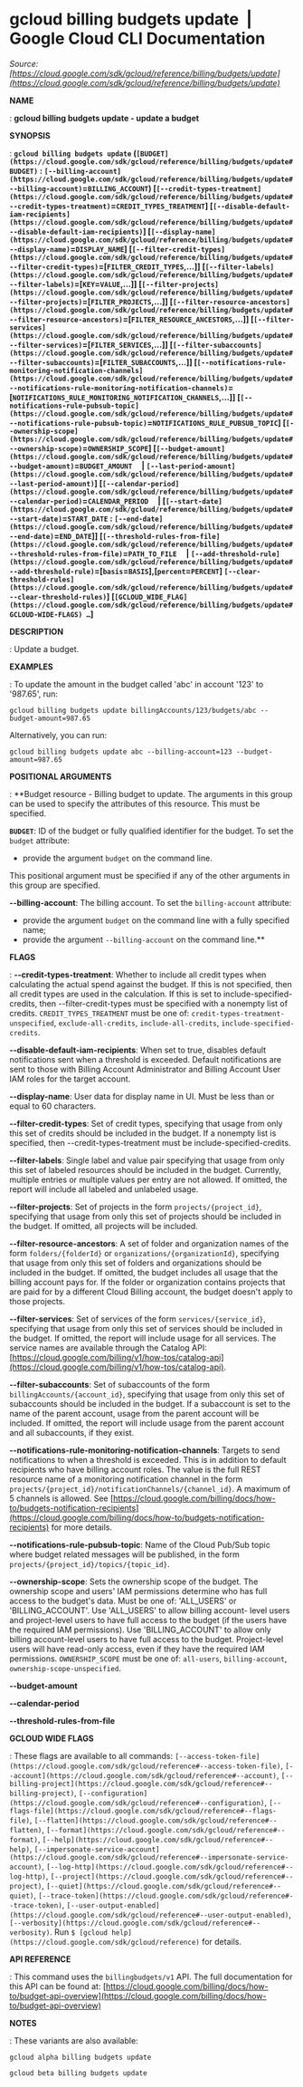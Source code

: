 # gcloud billing budgets update  |  Google Cloud CLI Documentation

*Source: [https://cloud.google.com/sdk/gcloud/reference/billing/budgets/update](https://cloud.google.com/sdk/gcloud/reference/billing/budgets/update)*

**NAME**

: **gcloud billing budgets update - update a budget**

**SYNOPSIS**

: **`gcloud billing budgets update` (`[BUDGET](https://cloud.google.com/sdk/gcloud/reference/billing/budgets/update#BUDGET)` : `[--billing-account](https://cloud.google.com/sdk/gcloud/reference/billing/budgets/update#--billing-account)`=`BILLING_ACCOUNT`) [`[--credit-types-treatment](https://cloud.google.com/sdk/gcloud/reference/billing/budgets/update#--credit-types-treatment)`=`CREDIT_TYPES_TREATMENT`] [`[--disable-default-iam-recipients](https://cloud.google.com/sdk/gcloud/reference/billing/budgets/update#--disable-default-iam-recipients)`] [`[--display-name](https://cloud.google.com/sdk/gcloud/reference/billing/budgets/update#--display-name)`=`DISPLAY_NAME`] [`[--filter-credit-types](https://cloud.google.com/sdk/gcloud/reference/billing/budgets/update#--filter-credit-types)`=[`FILTER_CREDIT_TYPES`,…]] [`[--filter-labels](https://cloud.google.com/sdk/gcloud/reference/billing/budgets/update#--filter-labels)`=[`KEY`=`VALUE`,…]] [`[--filter-projects](https://cloud.google.com/sdk/gcloud/reference/billing/budgets/update#--filter-projects)`=[`FILTER_PROJECTS`,…]] [`[--filter-resource-ancestors](https://cloud.google.com/sdk/gcloud/reference/billing/budgets/update#--filter-resource-ancestors)`=[`FILTER_RESOURCE_ANCESTORS`,…]] [`[--filter-services](https://cloud.google.com/sdk/gcloud/reference/billing/budgets/update#--filter-services)`=[`FILTER_SERVICES`,…]] [`[--filter-subaccounts](https://cloud.google.com/sdk/gcloud/reference/billing/budgets/update#--filter-subaccounts)`=[`FILTER_SUBACCOUNTS`,…]] [`[--notifications-rule-monitoring-notification-channels](https://cloud.google.com/sdk/gcloud/reference/billing/budgets/update#--notifications-rule-monitoring-notification-channels)`=[`NOTIFICATIONS_RULE_MONITORING_NOTIFICATION_CHANNELS`,…]] [`[--notifications-rule-pubsub-topic](https://cloud.google.com/sdk/gcloud/reference/billing/budgets/update#--notifications-rule-pubsub-topic)`=`NOTIFICATIONS_RULE_PUBSUB_TOPIC`] [`[--ownership-scope](https://cloud.google.com/sdk/gcloud/reference/billing/budgets/update#--ownership-scope)`=`OWNERSHIP_SCOPE`] [`[--budget-amount](https://cloud.google.com/sdk/gcloud/reference/billing/budgets/update#--budget-amount)`=`BUDGET_AMOUNT`     | `[--last-period-amount](https://cloud.google.com/sdk/gcloud/reference/billing/budgets/update#--last-period-amount)`] [`[--calendar-period](https://cloud.google.com/sdk/gcloud/reference/billing/budgets/update#--calendar-period)`=`CALENDAR_PERIOD`     | [`[--start-date](https://cloud.google.com/sdk/gcloud/reference/billing/budgets/update#--start-date)`=`START_DATE` : `[--end-date](https://cloud.google.com/sdk/gcloud/reference/billing/budgets/update#--end-date)`=`END_DATE`]] [`[--threshold-rules-from-file](https://cloud.google.com/sdk/gcloud/reference/billing/budgets/update#--threshold-rules-from-file)`=`PATH_TO_FILE`     | `[--add-threshold-rule](https://cloud.google.com/sdk/gcloud/reference/billing/budgets/update#--add-threshold-rule)`=[`basis`=`BASIS`],[`percent`=`PERCENT`] `[--clear-threshold-rules](https://cloud.google.com/sdk/gcloud/reference/billing/budgets/update#--clear-threshold-rules)`] [`[GCLOUD_WIDE_FLAG](https://cloud.google.com/sdk/gcloud/reference/billing/budgets/update#GCLOUD-WIDE-FLAGS) …`]**

**DESCRIPTION**

: Update a budget.

**EXAMPLES**

: To update the amount in the budget called 'abc' in account '123' to '987.65',
run:

```
gcloud billing budgets update billingAccounts/123/budgets/abc --budget-amount=987.65
```

Alternatively, you can run:

```
gcloud billing budgets update abc --billing-account=123 --budget-amount=987.65
```

**POSITIONAL ARGUMENTS**

: **Budget resource - Billing budget to update. The arguments in this group can be
used to specify the attributes of this resource.
This must be specified.

**`BUDGET`**:
ID of the budget or fully qualified identifier for the budget.
To set the `budget` attribute:

- provide the argument `budget` on the command line.

This positional argument must be specified if any of the other arguments in this
group are specified.

**--billing-account**:
The billing account.
To set the `billing-account` attribute:

- provide the argument `budget` on the command line with a fully
specified name;
- provide the argument `--billing-account` on the command line.**

**FLAGS**

: **--credit-types-treatment**:
Whether to include all credit types when calculating the actual spend against
the budget. If this is not specified, then all credit types are used in the
calculation. If this is set to include-specified-credits, then
--filter-credit-types must be specified with a nonempty list of credits.
`CREDIT_TYPES_TREATMENT` must be one of:
`credit-types-treatment-unspecified`,
`exclude-all-credits`, `include-all-credits`,
`include-specified-credits`.

**--disable-default-iam-recipients**:
When set to true, disables default notifications sent when a threshold is
exceeded. Default notifications are sent to those with Billing Account
Administrator and Billing Account User IAM roles for the target account.

**--display-name**:
User data for display name in UI. Must be less than or equal to 60 characters.

**--filter-credit-types**:
Set of credit types, specifying that usage from only this set of credits should
be included in the budget. If a nonempty list is specified, then
--credit-types-treatment must be include-specified-credits.

**--filter-labels**:
Single label and value pair specifying that usage from only this set of labeled
resources should be included in the budget. Currently, multiple entries or
multiple values per entry are not allowed. If omitted, the report will include
all labeled and unlabeled usage.

**--filter-projects**:
Set of projects in the form `projects/{project_id}`, specifying that
usage from only this set of projects should be included in the budget. If
omitted, all projects will be included.

**--filter-resource-ancestors**:
A set of folder and organization names of the form
`folders/{folderId}` or `organizations/{organizationId}`,
specifying that usage from only this set of folders and organizations should be
included in the budget. If omitted, the budget includes all usage that the
billing account pays for. If the folder or organization contains projects that
are paid for by a different Cloud Billing account, the budget doesn't apply to
those projects.

**--filter-services**:
Set of services of the form `services/{service_id}`, specifying that
usage from only this set of services should be included in the budget. If
omitted, the report will include usage for all services. The service names are
available through the Catalog API: [https://cloud.google.com/billing/v1/how-tos/catalog-api](https://cloud.google.com/billing/v1/how-tos/catalog-api).

**--filter-subaccounts**:
Set of subaccounts of the form `billingAccounts/{account_id}`,
specifying that usage from only this set of subaccounts should be included in
the budget. If a subaccount is set to the name of the parent account, usage from
the parent account will be included. If omitted, the report will include usage
from the parent account and all subaccounts, if they exist.

**--notifications-rule-monitoring-notification-channels**:
Targets to send notifications to when a threshold is exceeded. This is in
addition to default recipients who have billing account roles. The value is the
full REST resource name of a monitoring notification channel in the form
`projects/{project_id}/notificationChannels/{channel_id}`. A maximum
of 5 channels is allowed. See [https://cloud.google.com/billing/docs/how-to/budgets-notification-recipients](https://cloud.google.com/billing/docs/how-to/budgets-notification-recipients)
for more details.

**--notifications-rule-pubsub-topic**:
Name of the Cloud Pub/Sub topic where budget related messages will be published,
in the form `projects/{project_id}/topics/{topic_id}`.

**--ownership-scope**:
Sets the ownership scope of the budget. The ownership scope and users' IAM
permissions determine who has full access to the budget's data.
Must be one of: 'ALL_USERS' or 'BILLING_ACCOUNT'. Use 'ALL_USERS' to allow
billing account- level users and project-level users to have full access to the
budget (if the users have the required IAM permissions). Use 'BILLING_ACCOUNT'
to allow only billing account-level users to have full access to the budget.
Project-level users will have read-only access, even if they have the required
IAM permissions.
`OWNERSHIP_SCOPE` must be one of: `all-users`,
`billing-account`, `ownership-scope-unspecified`.

**--budget-amount**

**--calendar-period**

**--threshold-rules-from-file**

**GCLOUD WIDE FLAGS**

: These flags are available to all commands: `[--access-token-file](https://cloud.google.com/sdk/gcloud/reference#--access-token-file)`,
`[--account](https://cloud.google.com/sdk/gcloud/reference#--account)`, `[--billing-project](https://cloud.google.com/sdk/gcloud/reference#--billing-project)`,
`[--configuration](https://cloud.google.com/sdk/gcloud/reference#--configuration)`,
`[--flags-file](https://cloud.google.com/sdk/gcloud/reference#--flags-file)`,
`[--flatten](https://cloud.google.com/sdk/gcloud/reference#--flatten)`, `[--format](https://cloud.google.com/sdk/gcloud/reference#--format)`, `[--help](https://cloud.google.com/sdk/gcloud/reference#--help)`, `[--impersonate-service-account](https://cloud.google.com/sdk/gcloud/reference#--impersonate-service-account)`,
`[--log-http](https://cloud.google.com/sdk/gcloud/reference#--log-http)`,
`[--project](https://cloud.google.com/sdk/gcloud/reference#--project)`, `[--quiet](https://cloud.google.com/sdk/gcloud/reference#--quiet)`, `[--trace-token](https://cloud.google.com/sdk/gcloud/reference#--trace-token)`, `[--user-output-enabled](https://cloud.google.com/sdk/gcloud/reference#--user-output-enabled)`,
`[--verbosity](https://cloud.google.com/sdk/gcloud/reference#--verbosity)`.
Run `$ [gcloud help](https://cloud.google.com/sdk/gcloud/reference)` for details.

**API REFERENCE**

: This command uses the `billingbudgets/v1` API. The full documentation
for this API can be found at: [https://cloud.google.com/billing/docs/how-to/budget-api-overview](https://cloud.google.com/billing/docs/how-to/budget-api-overview)

**NOTES**

: These variants are also available:

```
gcloud alpha billing budgets update
```

```
gcloud beta billing budgets update
```